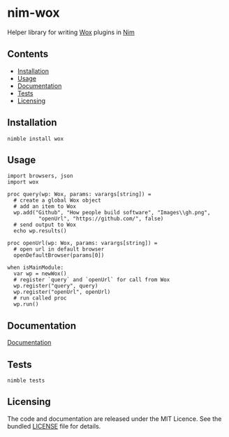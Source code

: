 # nim-wox

Helper library for writing [Wox](http://getwox.com/) plugins in [Nim](http://nim-lang.org/)

## Contents

- [Installation](#installation)
- [Usage](#usage)
- [Documentation](#documentation)
- [Tests](#tests)
- [Licensing](#licensing)

## Installation

`nimble install wox`

## Usage

```Nimrod
import browsers, json
import wox

proc query(wp: Wox, params: varargs[string]) =
  # create a global Wox object
  # add an item to Wox
  wp.add("Github", "How people build software", "Images\\gh.png",
          "openUrl", "https://github.com/", false)
  # send output to Wox
  echo wp.results()

proc openUrl(wp: Wox, params: varargs[string]) =
  # open url in default browser
  openDefaultBrowser(params[0])

when isMainModule:
  var wp = newWox()
  # register `query` and `openUrl` for call from Wox
  wp.register("query", query)
  wp.register("openUrl", openUrl)
  # run called proc
  wp.run()
```

## Documentation

[Documentation](http://roose.github.io/nim-wox/wox.html)

## Tests

`nimble tests`

## Licensing

The code and documentation are released under the MIT Licence. See the bundled [LICENSE](https://github.com/roose/nim-wox/blob/master/LICENSE) file for details.